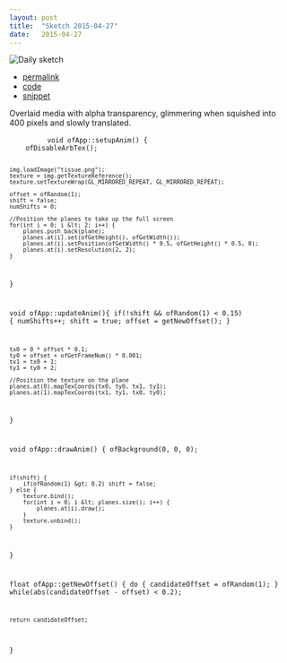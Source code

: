 ```yaml
---
layout: post
title:  "Sketch 2015-04-27"
date:   2015-04-27
---
```

![Daily sketch](https://github.com/dailysketches/sketches-2015-04-22/blob/master/openFrameworks/2015-04-27.gif?raw=true)
<div class="code">
	<ul>
		<li><a href="{% post_url 2015-04-27-sketch %}">permalink</a></li>
		<li><a href="https://github.com/dailysketches/dailySketches/tree/master/sketches/2015-04-27">code</a></li>
		<li><a href="#" class="snippet-button">snippet</a></li>
	</ul>
	<p>Overlaid media with alpha transparency, glimmering when squished into 400 pixels and slowly translated.</p>
	<pre class="snippet">
		<code class="cpp">void ofApp::setupAnim() {
    ofDisableArbTex();
    
    img.loadImage("tissue.png");
    texture = img.getTextureReference();
    texture.setTextureWrap(GL_MIRRORED_REPEAT, GL_MIRRORED_REPEAT);
    
    offset = ofRandom(1);
    shift = false;
    numShifts = 0;
    
    //Position the planes to take up the full screen
    for(int i = 0; i &lt; 2; i++) {
        planes.push_back(plane);
        planes.at(i).set(ofGetHeight(), ofGetWidth());
        planes.at(i).setPosition(ofGetWidth() * 0.5, ofGetHeight() * 0.5, 0);
        planes.at(i).setResolution(2, 2);
    }
}

void ofApp::updateAnim(){
    if(!shift &amp;&amp; ofRandom(1) &lt; 0.15) {
        numShifts++;
        shift = true;
        offset = getNewOffset();
    }
    
    tx0 = 0 * offset * 0.1;
    ty0 = offset + ofGetFrameNum() * 0.001;
    tx1 = tx0 + 1;
    ty1 = ty0 + 2;
    
    //Position the texture on the plane
    planes.at(0).mapTexCoords(tx0, ty0, tx1, ty1);
    planes.at(1).mapTexCoords(tx1, ty1, tx0, ty0);
}

void ofApp::drawAnim() {
    ofBackground(0, 0, 0);
    
    if(shift) {
        if(ofRandom(1) &gt; 0.2) shift = false;
    } else {
        texture.bind();
        for(int i = 0; i &lt; planes.size(); i++) {
            planes.at(i).draw();
        }
        texture.unbind();
    }
}

float ofApp::getNewOffset() {
    do {
        candidateOffset = ofRandom(1);
    } while(abs(candidateOffset - offset) &lt; 0.2);
    
    return candidateOffset;
}</code>
	</pre>
</div>

